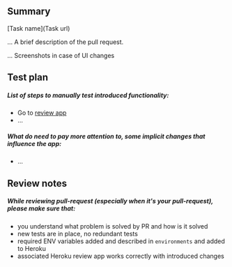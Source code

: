 ## Summary

[Task name](Task url)

... A brief description of the pull request.

... Screenshots in case of UI changes

## Test plan

##### List of steps to manually test introduced functionality:
- Go to [review app]([review-app-url])
- ...

##### What do need to pay more attention to, some implicit changes that influence the app:
- ...

## Review notes

##### While reviewing pull-request (especially when it's your pull-request), please make sure that:

- you understand what problem is solved by PR and how is it solved
- new tests are in place, no redundant tests
- required ENV variables added and described in `environments` and added to Heroku
- associated Heroku review app works correctly with introduced changes
